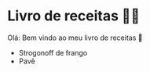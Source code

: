 # Livro de receitas :woman_cook: 

Olá: Bem vindo ao meu livro de receitas :wave:

- Strogonoff de frango
- Pavê